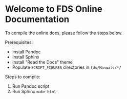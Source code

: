 # Welcome to FDS Online Documentation

To compile the online docs, please follow the steps below.

Prerequisites:

* Install Pandoc
* Install Sphinx
* Install "Read the Docs" theme
* Populate `SCRIPT_FIGURES` directories in `fds/Manuals/*/`

Steps to compile:

1. Run Pandoc script
2. Run Sphinx `make html`
